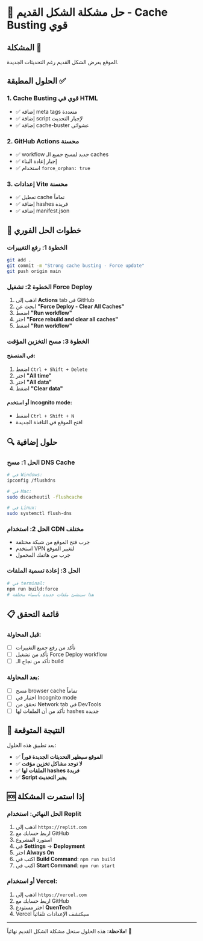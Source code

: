 # 🔧 حل مشكلة الشكل القديم - Cache Busting قوي

## المشكلة 🚨
الموقع يعرض الشكل القديم رغم التحديثات الجديدة.

## الحلول المطبقة ✅

### **1. Cache Busting قوي في HTML**
- ✅ إضافة meta tags متعددة
- ✅ إضافة script لإجبار التحديث
- ✅ إضافة cache-buster عشوائي

### **2. GitHub Actions محسنة**
- ✅ workflow جديد لمسح جميع الـ caches
- ✅ إجبار إعادة البناء
- ✅ استخدام `force_orphan: true`

### **3. إعدادات Vite محسنة**
- ✅ تعطيل cache تماماً
- ✅ إضافة hashes فريدة
- ✅ إضافة manifest.json

## 🚀 خطوات الحل الفوري

### **الخطوة 1: رفع التغييرات**
```bash
git add .
git commit -m "Strong cache busting - Force update"
git push origin main
```

### **الخطوة 2: تشغيل Force Deploy**
1. اذهب إلى **Actions** tab في GitHub
2. ابحث عن **"Force Deploy - Clear All Caches"**
3. اضغط **"Run workflow"**
4. اختر **"Force rebuild and clear all caches"**
5. اضغط **"Run workflow"**

### **الخطوة 3: مسح التخزين المؤقت**
#### **في المتصفح:**
1. اضغط `Ctrl + Shift + Delete`
2. اختر **"All time"**
3. اختر **"All data"**
4. اضغط **"Clear data"**

#### **أو استخدم Incognito mode:**
- اضغط `Ctrl + Shift + N`
- افتح الموقع في النافذة الجديدة

## 🔍 حلول إضافية

### **الحل 1: مسح DNS Cache**
```bash
# في Windows:
ipconfig /flushdns

# في Mac:
sudo dscacheutil -flushcache

# في Linux:
sudo systemctl flush-dns
```

### **الحل 2: استخدام CDN مختلف**
- جرب فتح الموقع من شبكة مختلفة
- استخدم VPN لتغيير الموقع
- جرب من هاتفك المحمول

### **الحل 3: إعادة تسمية الملفات**
```bash
# في terminal:
npm run build:force
# هذا سينشئ ملفات جديدة بأسماء مختلفة
```

## 📋 قائمة التحقق

### **قبل المحاولة:**
- [ ] تأكد من رفع جميع التغييرات
- [ ] تأكد من تشغيل Force Deploy workflow
- [ ] تأكد من نجاح الـ build

### **بعد المحاولة:**
- [ ] مسح browser cache تماماً
- [ ] اختبار في Incognito mode
- [ ] تحقق من Network tab في DevTools
- [ ] تأكد من أن الملفات لها hashes جديدة

## 🎯 النتيجة المتوقعة

بعد تطبيق هذه الحلول:
- ✅ **الموقع سيظهر التحديثات الجديدة فوراً**
- ✅ **لا توجد مشاكل تخزين مؤقت**
- ✅ **الملفات لها hashes فريدة**
- ✅ **Script يجبر التحديث**

## 🆘 إذا استمرت المشكلة

### **الحل النهائي: استخدام Replit**
1. اذهب إلى `https://replit.com`
2. اربط حسابك مع GitHub
3. استورد المشروع
4. في **Settings** → **Deployment**
5. اختر **Always On**
6. اكتب في **Build Command**: `npm run build`
7. اكتب في **Start Command**: `npm run start`

### **أو استخدام Vercel:**
1. اذهب إلى `https://vercel.com`
2. اربط حسابك مع GitHub
3. اختر مستودع **QuenTech**
4. Vercel سيكتشف الإعدادات تلقائياً

---

**ملاحظة:** هذه الحلول ستحل مشكلة الشكل القديم نهائياً! 🎉
